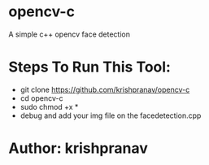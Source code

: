 # opencv-c
A simple c++ opencv face detection

# Steps To Run This Tool:
- git clone https://github.com/krishpranav/opencv-c
- cd opencv-c
- sudo chmod +x *
- debug and add your img file on the facedetection.cpp

# Author: krishpranav